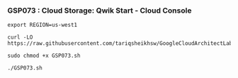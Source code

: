 ### GSP073 :  Cloud Storage: Qwik Start - Cloud Console 

```
export REGION=us-west1
```

```
curl -LO https://raw.githubusercontent.com/tariqsheikhsw/GoogleCloudArchitectLabs/main/Solutions/GSP073.sh

sudo chmod +x GSP073.sh

./GSP073.sh
```

